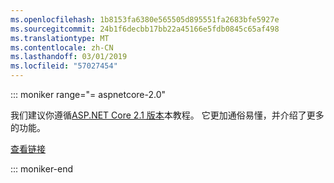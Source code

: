 ```yaml
---
ms.openlocfilehash: 1b8153fa6380e565505d895551fa2683bfe5927e
ms.sourcegitcommit: 24b1f6decbb17bb22a45166e5fdb0845c65af498
ms.translationtype: MT
ms.contentlocale: zh-CN
ms.lasthandoff: 03/01/2019
ms.locfileid: "57027454"
---
```

::: moniker range="= aspnetcore-2.0"

我们建议你遵循[ASP.NET Core 2.1 版本](xref:razor-pages-start?view=aspnetcore-2.1)本教程。 它更加通俗易懂，并介绍了更多的功能。

 [查看链接](?view=aspnetcore-2.1)

::: moniker-end
